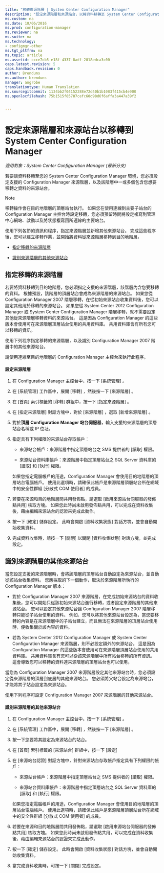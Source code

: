 ```yaml
---
title: "移轉來源階層 | System Center Configuration Manager"
description: "設定來源階層和來源站台，以將資料移轉至 System Center Configuration Manager 環境。"
ms.custom: na
ms.date: 10/06/2016
ms.prod: configuration-manager
ms.reviewer: na
ms.suite: na
ms.technology:
- configmgr-other
ms.tgt_pltfrm: na
ms.topic: article
ms.assetid: ccce7cb5-e18f-4337-8adf-2018edca3c00
caps.latest.revision: 5
caps.handback.revision: 0
author: Brenduns
ms.author: brenduns
manager: angrobe
translationtype: Human Translation
ms.sourcegitcommit: 1134bb2f04152288e72d40b1b1083f415cb4e900
ms.openlocfilehash: 75b1515f85787cefc60d98d6f6affa3a447a39f2


---
```

# <a name="configuring-source-hierarchies-and-source-sites-for-migration-to-system-center-configuration-manager"></a>設定來源階層和來源站台以移轉到 System Center Configuration Manager

*適用對象：System Center Configuration Manager (最新分支)*

若要讓資料移轉至您的 System Center Configuration Manager 環境，您必須設定支援的 Configuration Manager 來源階層，以及該階層中一或多個包含您想要移轉之資料的來源站台。  

> [!NOTE]  
>  移轉操作會在目的地階層的頂層站台執行。 如果您在使用連線到主要子站台的 Configuration Manager 主控台時設定移轉，您必須預留時間將設定複寫到管理中心網站、啟動以及將狀態複寫回所連線的主要站台。  

 使用下列各節的資訊和程序，指定來源階層並新增其他來源站台。 完成這些程序後，您可以建立移轉作業，並開始將資料從來源階層移轉到目的地階層。  

-   [指定移轉的來源階層](#BKBM_ConfigSrcHierarchy)  

-   [識別來源階層的其他來源站台](#BKBM_ConfigSrcSites)  

##  <a name="a-namebkbmconfigsrchierarchya-specify-a-source-hierarchy-for-migration"></a><a name="BKBM_ConfigSrcHierarchy"></a> 指定移轉的來源階層  
 若要將資料移轉到目的地階層，您必須指定支援的來源階層，該階層內含您要移轉的資料。 根據預設，該階層的頂層站台會成為來源階層的來源站台。 如果您從 Configuration Manager 2007 階層移轉，在從初始來源站台收集資料後，您可以設定其他用於移轉的來源站台。 如果您從 System Center 2012 Configuration Manager 或 System Center Configuration Manager 階層移轉，就不需要設定其他從來源階層移轉資料的來源站台。 這是因為 Configuration Manager 的這些版本會使用可在來源階層頂層站台使用的共用資料庫。 共用資料庫含有所有您可以移轉的資訊。  

 使用下列程序指定移轉的來源階層，以及識別 Configuration Manager 2007 階層中的其他來源站台。  

 請使用連線至目的地階層的 Configuration Manager 主控台來執行此程序。  

#### <a name="to-configure-a-source-hierarchy"></a>設定來源階層  

1.  在 Configuration Manager 主控台中，按一下 [系統管理] 。  

2.  在 [系統管理]  工作區中，展開 [移轉] ，然後按一下 [來源階層] 。  

3.  在 [首頁]  索引標籤的 [移轉]  群組中，按一下 [指定來源階層] 。  

4.  在 [指定來源階層]  對話方塊中，對於 [來源階層] ，選取 [新增來源階層] 。  

5.  對於**頂層 Configuration Manager 站台伺服器**，輸入支援的來源階層的頂層站台名稱或 IP 位址。  

6.  指定具有下列權限的來源站台存取帳戶：  

    -   來源站台帳戶：來源階層中指定頂層站台之 SMS 提供者的 [讀取]  權限。  

    -   來源站台資料庫帳戶：來源階層中指定頂層站台之 SQL Server 資料庫的 [讀取]  和 [執行]  權限。  

     如果您指定電腦帳戶的用途，Configuration Manager 會使用目的地階層的頂層站台電腦帳戶。 使用此選項時，請確保此帳戶是來源階層頂層站台所在網域中的安全性群組 [分散式 COM 使用者]  的成員。  

7.  若要在來源和目的地階層間共用發佈點，請選取 [啟用來源站台伺服器的發佈點共用]  核取方塊。 如果您此時尚未啟用發佈點共用，可以完成在資料收集後，藉由編輯來源站台的認證來完成此動作。  

8.  按一下 [確定]  儲存設定。 此時會開啟 [資料收集狀態]  對話方塊，並會自動開始收集資料。  

9. 完成資料收集時，請按一下 [關閉]  以關閉 [資料收集狀態]  對話方塊，並完成設定。  

##  <a name="a-namebkbmconfigsrcsitesa-identify-additional-source-sites-of-the-source-hierarchy"></a><a name="BKBM_ConfigSrcSites"></a> 識別來源階層的其他來源站台  
 當您設定支援的來源階層時，會將該階層的頂層站台自動設定為來源站台，並自動從該站台收集資料。 您應採取的下一個動作，取決於來源階層所執行的 Configuration Manager 版本：  

-   對於 Configuration Manager 2007 來源階層，在完成初始來源站台的資料收集後，您可以開始只從該初始來源站台進行移轉，或者設定來源階層的其他來源站台。 您可以設定其他來源站台讓 Configuration Manager 2007 階層移轉只能從子站台使用的資料。 例如，您可以將其他來源站台設定為，當您要移轉的內容是在來源階層中的子站台建立，而且無法在來源階層的頂層站台使用時，便收集關於該內容的資料。  

-   若為 System Center 2012 Configuration Manager 或 System Center Configuration Manager 來源階層，則不必設定額外的來源站台。 這是因為 Configuration Manager 的這些版本會使用可在來源階層頂層站台使用的共用資料庫。 共用資料庫含有您可以從該來源階層中所有站台移轉的所有資訊。 這會導致您可以移轉的資料連來源階層的頂層站台也可以使用。  

當您為 Configuration Manager 2007 來源階層設定其他來源站台時，您必須設定從來源階層的頂層到底層的其他來源站台。 您必須將父站台設定為來源站台，才能將其子站台設定為來源站台。  

使用下列程序可設定 Configuration Manager 2007 來源階層的其他來源站台。  

#### <a name="to-identify-additional-source-sites-in-the-source-hierarchy"></a>識別來源階層的其他來源站台  

1.  在 Configuration Manager 主控台中，按一下 [系統管理] 。  

2.  在 [系統管理]  工作區中，展開 [移轉] ，然後按一下 [來源階層] 。  

3.  按一下您要將其設定為來源站台的站台。  

4.  在 [首頁]  索引標籤的 [來源站台]  群組中，按一下 [設定]   

5.  在 [來源站台認證]  對話方塊中，針對來源站台存取帳戶指定具有下列權限的帳戶：  

    -   來源站台帳戶：來源階層中指定頂層站台之 SMS 提供者的 [讀取]  權限。  

    -   來源站台資料庫帳戶：來源階層中指定頂層站台之 SQL Server 資料庫的 [讀取]  和 [執行]  權限。  

    如果您指定電腦帳戶的用途，Configuration Manager 會使用目的地階層的頂層站台電腦帳戶。 使用此選項時，請確保此帳戶是來源階層頂層站台所在網域中的安全性群組 [分散式 COM 使用者]  的成員。  

6.  若要在來源和目的地階層間共用發佈點，請選取 [啟用來源站台伺服器的發佈點共用]  核取方塊。 如果您此時尚未啟用發佈點共用，可以完成在資料收集後，藉由編輯來源站台的認證來完成此動作。  

7.  按一下 [確定]  儲存設定。 此時會開啟 [資料收集狀態]  對話方塊，並會自動開始收集資料。  

8.  當完成資料收集時，可按一下 [關閉]  完成設定。  



<!--HONumber=Nov16_HO1-->


